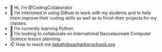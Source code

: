 - 👋 Hi, I’m @CodingCollaborator
- 👀 I’m interested in using Github to work with my students and to help them improve their coding skills as well as to finish their projects for my classes.
- 🌱 I’m currently learning Python
- 💞️ I’m looking to collaborate on International Baccalaureate Computer Science lesson planning.
- 📫 How to reach me jlabatti@sagharborschools.org

<!---
CodingCollaborator/CodingCollaborator is a ✨ special ✨ repository because its `README.md` (this file) appears on your GitHub profile.
You can click the Preview link to take a look at your changes.
--->
